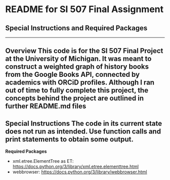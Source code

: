 # README for SI 507 Final Assignment
## Special Instructions and Required Packages
---
**Overview**
This code is for the SI 507 Final Project at the University of Michigan.
It was meant to construct a weighted graph of history books from the Google Books API,
connected by academics with ORCiD profiles. Although I ran out of time to fully complete
this project, the concepts behind the project are outlined in further README.md files 
---
**Special Instructions**
The code in its current state does not run as intended. Use function calls and print statements
to obtain some output.
---
**Required Packages**
* xml.etree.ElementTree as ET: https://docs.python.org/3/library/xml.etree.elementtree.html 
* webbrowser: https://docs.python.org/3/library/webbrowser.html 
